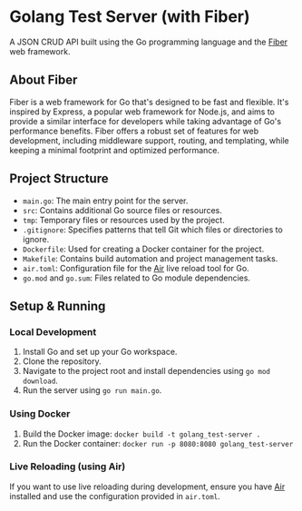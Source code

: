 # Golang Test Server (with Fiber)

A JSON CRUD API built using the Go programming language and the [Fiber](https://gofiber.io/) web framework.

## About Fiber

Fiber is a web framework for Go that's designed to be fast and flexible. It's inspired by Express, a popular web framework for Node.js, and aims to provide a similar interface for developers while taking advantage of Go's performance benefits. Fiber offers a robust set of features for web development, including middleware support, routing, and templating, while keeping a minimal footprint and optimized performance.

## Project Structure

- `main.go`: The main entry point for the server.
- `src`: Contains additional Go source files or resources.
- `tmp`: Temporary files or resources used by the project.
- `.gitignore`: Specifies patterns that tell Git which files or directories to ignore.
- `Dockerfile`: Used for creating a Docker container for the project.
- `Makefile`: Contains build automation and project management tasks.
- `air.toml`: Configuration file for the [Air](https://github.com/cosmtrek/air) live reload tool for Go.
- `go.mod` and `go.sum`: Files related to Go module dependencies.

## Setup & Running

### Local Development

1. Install Go and set up your Go workspace.
2. Clone the repository.
3. Navigate to the project root and install dependencies using `go mod download`.
4. Run the server using `go run main.go`.

### Using Docker

1. Build the Docker image: `docker build -t golang_test-server .`
2. Run the Docker container: `docker run -p 8080:8080 golang_test-server`

### Live Reloading (using Air)

If you want to use live reloading during development, ensure you have [Air](https://github.com/cosmtrek/air) installed and use the configuration provided in `air.toml`.

